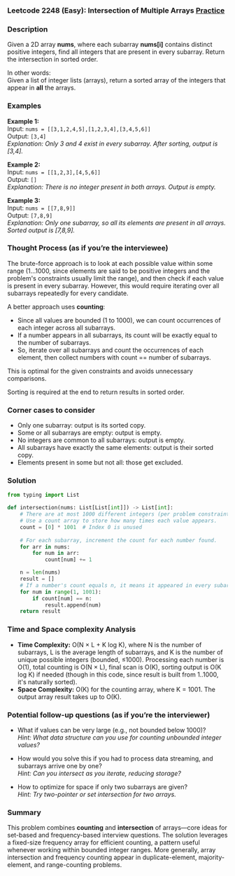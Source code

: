### Leetcode 2248 (Easy): Intersection of Multiple Arrays [Practice](https://leetcode.com/problems/intersection-of-multiple-arrays)

### Description  
Given a 2D array **nums**, where each subarray **nums[i]** contains distinct positive integers, find all integers that are present in every subarray. Return the intersection in sorted order.

In other words:  
Given a list of integer lists (arrays), return a sorted array of the integers that appear in **all** the arrays.

### Examples  

**Example 1:**  
Input: `nums = [[3,1,2,4,5],[1,2,3,4],[3,4,5,6]]`  
Output: `[3,4]`  
*Explanation: Only 3 and 4 exist in every subarray. After sorting, output is [3,4].*

**Example 2:**  
Input: `nums = [[1,2,3],[4,5,6]]`  
Output: `[]`  
*Explanation: There is no integer present in both arrays. Output is empty.*

**Example 3:**  
Input: `nums = [[7,8,9]]`  
Output: `[7,8,9]`  
*Explanation: Only one subarray, so all its elements are present in all arrays. Sorted output is [7,8,9].*

### Thought Process (as if you’re the interviewee)  
The brute-force approach is to look at each possible value within some range (1…1000, since elements are said to be positive integers and the problem's constraints usually limit the range), and then check if each value is present in every subarray. However, this would require iterating over all subarrays repeatedly for every candidate.

A better approach uses **counting**:
- Since all values are bounded (1 to 1000), we can count occurrences of each integer across all subarrays.
- If a number appears in all subarrays, its count will be exactly equal to the number of subarrays.
- So, iterate over all subarrays and count the occurrences of each element, then collect numbers with count == number of subarrays.

This is optimal for the given constraints and avoids unnecessary comparisons.

Sorting is required at the end to return results in sorted order.

### Corner cases to consider  
- Only one subarray: output is its sorted copy.
- Some or all subarrays are empty: output is empty.
- No integers are common to all subarrays: output is empty.
- All subarrays have exactly the same elements: output is their sorted copy.
- Elements present in some but not all: those get excluded.

### Solution

```python
from typing import List

def intersection(nums: List[List[int]]) -> List[int]:
    # There are at most 1000 different integers (per problem constraints).
    # Use a count array to store how many times each value appears.
    count = [0] * 1001  # Index 0 is unused
    
    # For each subarray, increment the count for each number found.
    for arr in nums:
        for num in arr:
            count[num] += 1

    n = len(nums)
    result = []
    # If a number's count equals n, it means it appeared in every subarray.
    for num in range(1, 1001):
        if count[num] == n:
            result.append(num)
    return result
```

### Time and Space complexity Analysis  

- **Time Complexity:** O(N × L + K log K), where N is the number of subarrays, L is the average length of subarrays, and K is the number of unique possible integers (bounded, ≤1000). Processing each number is O(1), total counting is O(N × L), final scan is O(K), sorting output is O(K log K) if needed (though in this code, since result is built from 1..1000, it's naturally sorted).
- **Space Complexity:** O(K) for the counting array, where K = 1001. The output array result takes up to O(K).

### Potential follow-up questions (as if you’re the interviewer)  

- What if values can be very large (e.g., not bounded below 1000)?  
  *Hint: What data structure can you use for counting unbounded integer values?*

- How would you solve this if you had to process data streaming, and subarrays arrive one by one?  
  *Hint: Can you intersect as you iterate, reducing storage?*

- How to optimize for space if only two subarrays are given?  
  *Hint: Try two-pointer or set intersection for two arrays.*

### Summary
This problem combines **counting** and **intersection** of arrays—core ideas for set-based and frequency-based interview questions. The solution leverages a fixed-size frequency array for efficient counting, a pattern useful whenever working within bounded integer ranges. More generally, array intersection and frequency counting appear in duplicate-element, majority-element, and range-counting problems.